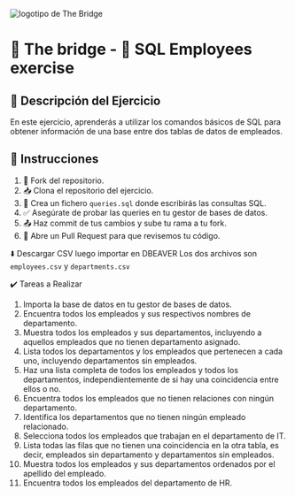 ![logotipo de The Bridge](https://user-images.githubusercontent.com/27650532/77754601-e8365180-702b-11ea-8bed-5bc14a43f869.png "logotipo de The Bridge")

# 🚀 The bridge - 💼 SQL Employees exercise

## 📝 Descripción del Ejercicio
En este ejercicio, aprenderás a utilizar los comandos básicos de SQL para obtener información de una base entre dos tablas de datos de empleados.

## 📖 Instrucciones

1. 🍴 Fork del repositorio.
2. 📥 Clona el repositorio del ejercicio.
3. 🎯 Crea un fichero `queries.sql` donde escribirás las consultas SQL.
4. ✅ Asegúrate de probar las queries en tu gestor de bases de datos.
5. 📤 Haz commit de tus cambios y sube tu rama a tu fork.
6. 📧 Abre un Pull Request para que revisemos tu código.

⬇️ Descargar CSV luego importar en DBEAVER
Los dos archivos son `employees.csv` y `departments.csv`

✔️ Tareas a Realizar
1. Importa la base de datos en tu gestor de bases de datos.
2. Encuentra todos los empleados y sus respectivos nombres de departamento.
3. Muestra todos los empleados y sus departamentos, incluyendo a aquellos empleados que no tienen departamento asignado.
4. Lista todos los departamentos y los empleados que pertenecen a cada uno, incluyendo departamentos sin empleados.
5. Haz una lista completa de todos los empleados y todos los departamentos, independientemente de si hay una coincidencia entre ellos o no.
6. Encuentra todos los empleados que no tienen relaciones con ningún departamento.
7. Identifica los departamentos que no tienen ningún empleado relacionado.
8. Selecciona todos los empleados que trabajan en el departamento de IT.
9. Lista todas las filas que no tienen una coincidencia en la otra tabla, es decir, empleados sin departamento y departamentos sin empleados.
10. Muestra todos los empleados y sus departamentos ordenados por el apellido del empleado.
11. Encuentra todos los empleados del departamento de HR.
